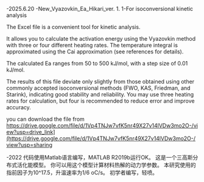 -2025.6.20
-New_Vyazovkin_Ea_Hikari_ver. 1. 1-For isoconversional kinetic analysis

The Excel file is a convenient tool for kinetic analysis.

It allows you to calculate the activation energy using the Vyazovkin method with three or four different heating rates. The temperature integral is approximated using the Cai approximation (see references for details).

The calculated Ea ranges from 50 to 500 kJ/mol, with a step size of 0.01 kJ/mol. 

The results of this file deviate only slightly from those obtained using other commonly accepted isoconversional methods (FWO, KAS, Friedman, and Starink), indicating good stability and reliability. You may use three heating rates for calculation, but four is recommended to reduce error and improve accuracy.

you can download the file from https://drive.google.com/file/d/1Vp4TNJw7vfK5nr49X27v14lVDw3mo2O-/view?usp=drive_link](https://drive.google.com/file/d/1Vp4TNJw7vfK5nr49X27v14lVDw3mo2O-/view?usp=sharing


-2022
代码使用Matlab语言编写，MATLAB R2019b运行OK。
这是一个三高斯分布式活化能模型。
你可以用这个模型计算材料热解的动力学参数。
本研究使用的指前因子为10^17.5，升温速率为1/6 oC/s。
初学者编写，轻喷。
